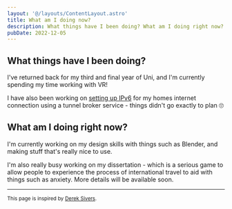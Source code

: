 ```yaml
---
layout: '@/layouts/ContentLayout.astro'
title: What am I doing now?
description: What things have I been doing? What am I doing right now? What am I doing soon?
pubDate: 2022-12-05
---
```


## What things have I been doing?

I've returned back for my third and final year of Uni, and I'm currently spending my time working with VR!

I have also been working on [setting up IPv6](/blog/hello-ipv6) for my homes internet connection using a tunnel broker service - things didn't go exactly to plan 🙄

## What am I doing right now?

I'm currently working on my design skills with things such as Blender, and making stuff that's really nice to use.

I'm also really busy working on my dissertation - which is a serious game to allow people to experience the process of international travel to aid with things such as anxiety. More details will be available soon.

---

<sub>This page is inspired by [Derek Sivers](https://sive.rs/nowff).</sub>